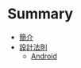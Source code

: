 # Summary

* [簡介](README.md)
* [設計法則](design_pattern/README.md)
   * [Android](design_pattern/android/README.md)

